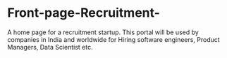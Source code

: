 # Front-page-Recruitment-
A home page for a recruitment startup. This portal will be used by companies in India and worldwide for Hiring software engineers, Product Managers, Data Scientist etc.
